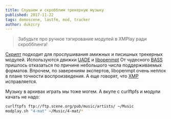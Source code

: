 ```yaml
---
title: Слушаем и скробблим трекерную музыку
published: 2017-11-22
tags: demoscene, lastfm, mod, tracker
author: dukzcry
---
```

> Забудьте про ручное тэгирование модулей в XMPlay ради скробблинга!

[Скрипт](https://github.com/dukzcry/crap/tree/master/modplay) подходит для прослушивания амижных и писишных трекерных модулей. Используются движки [UADE](http://zakalwe.fi/uade/) и [libopenmpt](https://lib.openmpt.org/libopenmpt/) От чудесного [BASS](http://www.un4seen.com/bass.html) пришлось отказаться по причине небольшого числа поддерживаемых форматов. Впрочем, по заверениям экспертов, libopenmpt очень неплох в плане точности воспроизведения. А еще говорят, что [XMP](http://xmp.sourceforge.net/) исправляется.

Музыку в архивах играть мы тоже могем. А вкупе с curlftpfs и модули качать не надо:
```sh
curlftpfs ftp://ftp.scene.org/pub/music/artists/ ~/Music
modplay.sh "4-mat" ~/Music/4-mat/*
```
